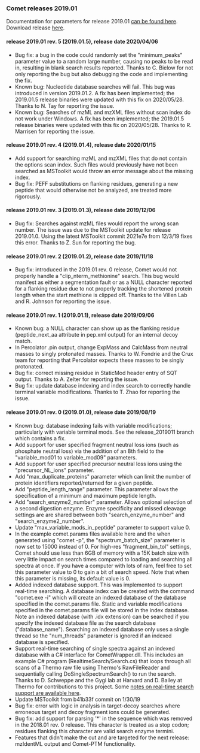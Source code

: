 ### Comet releases 2019.01

Documentation for parameters for release 2019.01 [can be found
here](http://comet-ms.sourceforge.net/parameters/parameters_201901/).
Download release [here](https://sourceforge.net/projects/comet-ms/files/).

#### release 2019.01 rev. 5 (2019.01.5), release date 2020/04/06
- Bug fix: a bug in the code could randomly set the "minimum_peaks" parameter
value to a random large number, causing no peaks to be read in, resulting in
blank search results reported. Thanks to C. Bielow for not only reporting the
bug but also debugging the code and implementing the fix.
- Known bug: Nucleotide database searches will fail. This bug was introduced in
version 2019.01.2. A fix has been implemented; the 2019.01.5 release binaries
were updated with this fix on 2020/05/28. Thanks to N. Tay for reporting the
issue.
- Known bug: Searches of mzML and mzXML files without scan index do not work
under Windows. A fix has been implemented; the 2019.01.5 release binaries were
updated with this fix on 2020/05/28. Thanks to R. Marrisen for reporting the
issue.

#### release 2019.01 rev. 4 (2019.01.4), release date 2020/01/15
- Add support for searching mzML and mzXML files that do not contain the
options scan index. Such files would previously have not been searched as
MSToolkit would throw an error message about the missing index.
- Bug fix: PEFF substitutions on flanking residues, generating a new peptide
that would otherwise not be analyzed, are treated more rigorously.

#### release 2019.01 rev. 3 (2019.01.3), release date 2019/12/06
- Bug fix: Searches against mzML files would report the wrong scan number. The
issue was due to the MSToolkit update for release 2019.01.0. Using the latest
MSToolkit commit 2021e7e from 12/3/19 fixes this error. Thanks to Z. Sun for
reporting the bug.

#### release 2019.01 rev. 2 (2019.01.2), release date 2019/11/18
- Bug fix: introduced in the 2019.01 rev. 0 release, Comet would not properly
handle a "clip_nterm_methionine" search. This bug would manifest as either a
segmentation fault or as a NULL character reported for a flanking residue due
to not properly tracking the shortened protein length when the start methione
is clipped off. Thanks to the Villen Lab and R. Johnson for reporting the
issue.

#### release 2019.01 rev. 1 (2019.01.1), release date 2019/09/06
- Known bug: a NULL character can show up as the flanking residue
(peptide_next_aa attribute in pep.xml output) for an internal decoy match.
- In Percolator .pin output, change ExpMass and CalcMass from neutral masses to
singly protonated masses.  Thanks to W. Fondrie and the Crux team for reporting
that Percolator expects these masses to be singly protonated.
- Bug fix:  correct missing residue in StaticMod header entry of SQT output.
Thanks to A. Zelter for reporting the issue.
- Bug fix:  update database indexing and index search to correctly handle
terminal variable modifications.  Thanks to T. Zhao for reporting the issue.

#### release 2019.01 rev. 0 (2019.01.0), release date 2019/08/19
- Known bug: database indexing fails with variable modifications; particularly
with variable terminal mods. See the release_2019011 branch which contains a
fix.
- Add support for user specified fragment neutral loss ions (such as phosphate
neutral loss) via the addition of an 8th field to the "variable_mod01 to
variable_mod09" parameters.
- Add support for user specified precursor neutral loss ions using the
"precursor_NL_ions" parameter.
- Add "max_duplicate_proteins" parameter which can limit the number of protein
identifiers reported/returned for a given peptide.
- Add "peptide_length_range" parameter. This parameter allows the specification
of a minimum and maximum peptide length.
- Add "search_enzyme2_number" parameter. Allows optional selection of a second
digestion enzyme. Enzyme specificity and missed cleavage settings are are
shared between both "search_enzyme_number" and "search_enzyme2_number".
- Update "max_variable_mods_in_peptide" parameter to support value 0.
- In the example comet.params files available here and the when generated using
"comet -p", the "spectrum_batch_size" parameter is now set to 15000 instead of 0.
For high-res "fragment_bin_tol" settings, Comet should use less than 6GB of
memory with a 15K batch size with very little impact on search times compared
to loading and searching all spectra at once. If you have a computer with lots
of ram, feel free to set this parameter value to 0 to gain a bit of search
speed. Note that when this parameter is missing, its default value is 0.
- Added indexed database support. This was implemented to support real-time
searching. A database index can be created with the command "comet.exe -i"
which will create an indexed database of the database specified in the
comet.params file. Static and variable modifications specified in the
comet.params file will be stored in the index database. Note an indexed
database (with .idx extension) can be searched if you specify the indexed
database file as the search database ("database_name"). Searching an indexed
database only uses a single thread so the "num_threads" parameter is ignored if
an indexed database is specified.
- Support real-time searching of single spectra against an indexed database
with a C# interface for CometWrapper.dll. This includes an example C# program
(RealtimeSearch/Search.cs) that loops through all scans of a Thermo raw file
using Thermo's RawFileReader and sequentially calling DoSingleSpectrumSearch()
to run the search. Thanks to D. Schweppe and the Gygi lab at Harvard and D.
Bailey at Thermo for contributions to this project. Some
[notes on real-time search support are available here](/Comet/notes/20190820_indexdb.html).
- Update MSToolkit from b41b33f commit on 1/30/19
- Bug fix: error with logic in analysis in target-decoy searches where
erroneous target and decoy fragment ions could be generated.
- Bug fix: add support for parsing '*' in the sequence which was removed in the
2018.01 rev. 0 release. This character is treated as a stop codon; residues
flanking this character are valid search enzyme termini.
- Features that didn't make the cut and are targeted for the next release:
mzIdentML output and Comet-PTM functionality.
